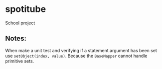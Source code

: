 # spotitube
School project

## Notes:
When make a unit test and verifying if a statement argument has been set use `setObject(index, value)`. Because the `BaseMapper` cannot handle primitive sets.

